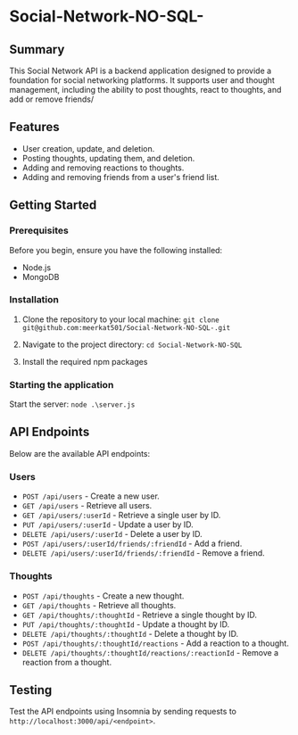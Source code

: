 # Social-Network-NO-SQL-

## Summary

This Social Network API is a backend application designed to provide a foundation for social networking platforms. It supports user and thought management, including the ability to post thoughts, react to thoughts, and add or remove friends/

## Features

- User creation, update, and deletion.
- Posting thoughts, updating them, and deletion.
- Adding and removing reactions to thoughts.
- Adding and removing friends from a user's friend list.

## Getting Started

### Prerequisites

Before you begin, ensure you have the following installed:
- Node.js
- MongoDB

### Installation

1. Clone the repository to your local machine: `git clone git@github.com:meerkat501/Social-Network-NO-SQL-.git`

2. Navigate to the project directory: `cd Social-Network-NO-SQL`

3. Install the required npm packages

### Starting the application

Start the server: `node .\server.js`

## API Endpoints

Below are the available API endpoints:

### Users

- `POST /api/users` - Create a new user.
- `GET /api/users` - Retrieve all users.
- `GET /api/users/:userId` - Retrieve a single user by ID.
- `PUT /api/users/:userId` - Update a user by ID.
- `DELETE /api/users/:userId` - Delete a user by ID.
- `POST /api/users/:userId/friends/:friendId` - Add a friend.
- `DELETE /api/users/:userId/friends/:friendId` - Remove a friend.

### Thoughts

- `POST /api/thoughts` - Create a new thought.
- `GET /api/thoughts` - Retrieve all thoughts.
- `GET /api/thoughts/:thoughtId` - Retrieve a single thought by ID.
- `PUT /api/thoughts/:thoughtId` - Update a thought by ID.
- `DELETE /api/thoughts/:thoughtId` - Delete a thought by ID.
- `POST /api/thoughts/:thoughtId/reactions` - Add a reaction to a thought.
- `DELETE /api/thoughts/:thoughtId/reactions/:reactionId` - Remove a reaction from a thought.

## Testing

Test the API endpoints using Insomnia by sending requests to `http://localhost:3000/api/<endpoint>`.


